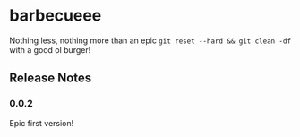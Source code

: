 # barbecueee

Nothing less, nothing more than an epic `git reset --hard && git clean -df` with a good ol burger!

## Release Notes

### 0.0.2

Epic first version!